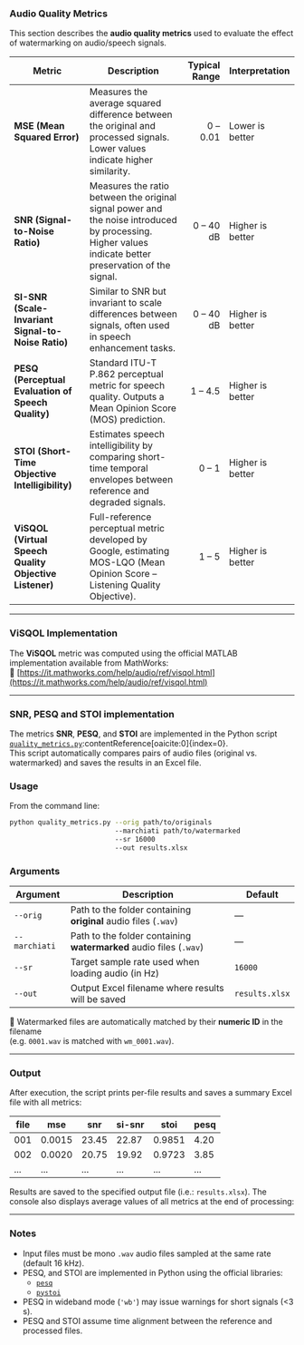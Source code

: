 ### Audio Quality Metrics

This section describes the **audio quality metrics** used to evaluate the effect of watermarking on audio/speech signals.

| **Metric** | **Description** | **Typical Range** | **Interpretation** |
|-------------|-----------------|------------------:|--------------------|
| **MSE (Mean Squared Error)** | Measures the average squared difference between the original and processed signals. Lower values indicate higher similarity. | 0 – 0.01 | Lower is better |
| **SNR (Signal-to-Noise Ratio)** | Measures the ratio between the original signal power and the noise introduced by processing. Higher values indicate better preservation of the signal. | 0 – 40 dB | Higher is better |
| **SI-SNR (Scale-Invariant Signal-to-Noise Ratio)** | Similar to SNR but invariant to scale differences between signals, often used in speech enhancement tasks. | 0 – 40 dB | Higher is better |
| **PESQ (Perceptual Evaluation of Speech Quality)** | Standard ITU-T P.862 perceptual metric for speech quality. Outputs a Mean Opinion Score (MOS) prediction. | 1 – 4.5 | Higher is better |
| **STOI (Short-Time Objective Intelligibility)** | Estimates speech intelligibility by comparing short-time temporal envelopes between reference and degraded signals. | 0 – 1 | Higher is better |
| **ViSQOL (Virtual Speech Quality Objective Listener)** | Full-reference perceptual metric developed by Google, estimating MOS-LQO (Mean Opinion Score – Listening Quality Objective). | 1 – 5 | Higher is better |

---

### ViSQOL Implementation

The **ViSQOL** metric was computed using the official MATLAB implementation available from MathWorks:  
🔗 [https://it.mathworks.com/help/audio/ref/visqol.html](https://it.mathworks.com/help/audio/ref/visqol.html)

---

### SNR, PESQ and STOI implementation

The metrics **SNR**, **PESQ**, and **STOI** are implemented in the Python script [`quality_metrics.py`](./quality_metrics.py):contentReference[oaicite:0]{index=0}.  
This script automatically compares pairs of audio files (original vs. watermarked) and saves the results in an Excel file.

### Usage

From the command line:
```bash
python quality_metrics.py --orig path/to/originals 
                          --marchiati path/to/watermarked 
                          --sr 16000 
                          --out results.xlsx

```

### Arguments

| **Argument** | **Description** | **Default** |
|---------------|-----------------|-------------|
| `--orig` | Path to the folder containing **original** audio files (`.wav`) | — |
| `--marchiati` | Path to the folder containing **watermarked** audio files (`.wav`) | — |
| `--sr` | Target sample rate used when loading audio (in Hz) | `16000` |
| `--out` | Output Excel filename where results will be saved | `results.xlsx` |

🔹 Watermarked files are automatically matched by their **numeric ID** in the filename  
(e.g. `0001.wav` is matched with `wm_0001.wav`).

---

### Output

After execution, the script prints per-file results and saves a summary Excel file with all metrics:

| **file** | **mse** | **snr** | **si-snr** | **stoi** | **pesq** |
|-----------|----------|----------|-------------|-----------|-----------|
| 001 | 0.0015 | 23.45 | 22.87 | 0.9851 | 4.20 |
| 002 | 0.0020 | 20.75 | 19.92 | 0.9723 | 3.85 |
| ... | ... | ... | ... | ... | ... |

Results are saved to the specified output file (i.e.: `results.xlsx`).
The console also displays average values of all metrics at the end of processing:

---

### Notes

- Input files must be mono `.wav` audio files sampled at the same rate (default 16 kHz).  
- PESQ, and STOI are implemented in Python using the official libraries:
  - [`pesq`](https://pypi.org/project/pesq/)
  - [`pystoi`](https://pypi.org/project/pystoi/)
- PESQ in wideband mode (`'wb'`) may issue warnings for short signals (<3 s).  
- PESQ and STOI assume time alignment between the reference and processed files.  





